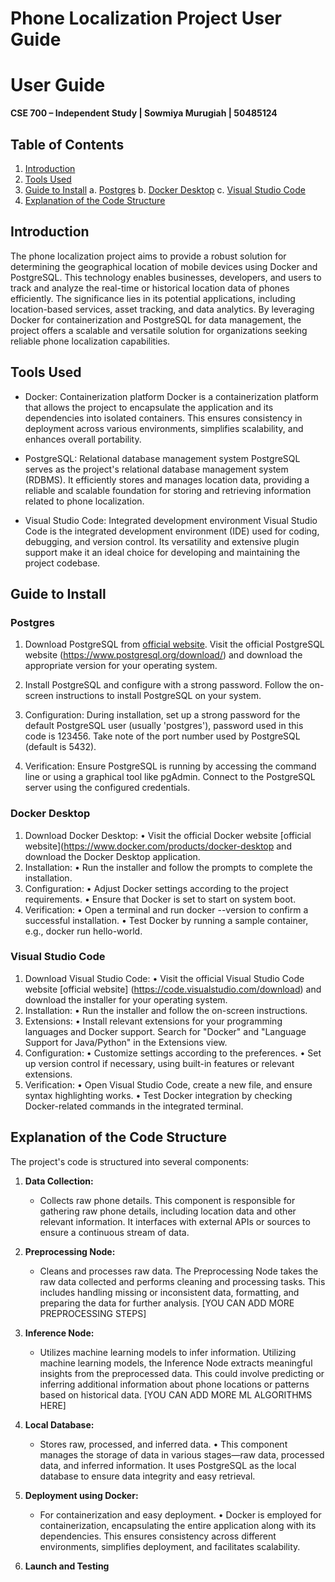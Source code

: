 # Phone Localization Project User Guide

# User Guide

**CSE 700 – Independent Study | Sowmiya Murugiah | 50485124**

## Table of Contents

1. [Introduction](#introduction)
2. [Tools Used](#tools-used)
3. [Guide to Install](#guide-to-install)
   a. [Postgres](#postgres)
   b. [Docker Desktop](#docker-desktop)
   c. [Visual Studio Code](#visual-studio-code)
4. [Explanation of the Code Structure](#explanation-of-the-code-structure)



## Introduction

The phone localization project aims to provide a robust solution for determining the geographical location of mobile devices using Docker and PostgreSQL. This technology enables businesses, developers, and users to track and analyze the real-time or historical location data of phones efficiently. The significance lies in its potential applications, including location-based services, asset tracking, and data analytics. By leveraging Docker for containerization and PostgreSQL for data management, the project offers a scalable and versatile solution for organizations seeking reliable phone localization capabilities.

## Tools Used

- Docker: Containerization platform
Docker is a containerization platform that allows the project to encapsulate the application and its dependencies into isolated containers. This ensures consistency in deployment across various environments, simplifies scalability, and enhances overall portability.

- PostgreSQL: Relational database management system
PostgreSQL serves as the project's relational database management system (RDBMS). It efficiently stores and manages location data, providing a reliable and scalable foundation for storing and retrieving information related to phone localization.

- Visual Studio Code: Integrated development environment
Visual Studio Code is the integrated development environment (IDE) used for coding, debugging, and version control. Its versatility and extensive plugin support make it an ideal choice for developing and maintaining the project codebase.

## Guide to Install

### Postgres

1. Download PostgreSQL from [official website](https://www.postgresql.org/download/).
Visit the official PostgreSQL website (https://www.postgresql.org/download/) and download the appropriate version for your operating system.

2. Install PostgreSQL and configure with a strong password.
Follow the on-screen instructions to install PostgreSQL on your system.
3.	Configuration:
During installation, set up a strong password for the default PostgreSQL user (usually 'postgres'), password used in this code is 123456.
Take note of the port number used by PostgreSQL (default is 5432).

4.	Verification:
Ensure PostgreSQL is running by accessing the command line or using a graphical tool like pgAdmin.
Connect to the PostgreSQL server using the configured credentials.

### Docker Desktop

1.	Download Docker Desktop:
	•	Visit the official Docker website [official website](https://www.docker.com/products/docker-desktop and download the Docker Desktop application.
2.	Installation:
	•	Run the installer and follow the prompts to complete the installation.
3.	Configuration:
	•	Adjust Docker settings according to the project requirements.
	•	Ensure that Docker is set to start on system boot.
4.	Verification:
	•	Open a terminal and run docker --version to confirm a successful installation.
	•	Test Docker by running a sample container, e.g., docker run hello-world.

### Visual Studio Code

1.	Download Visual Studio Code:
	•	Visit the official Visual Studio Code website [official website] (https://code.visualstudio.com/download) and download the installer for your operating system.
2.	Installation:
	•	Run the installer and follow the on-screen instructions.
3.	Extensions:
	•	Install relevant extensions for your programming languages and Docker support. Search for "Docker" and "Language Support for Java/Python" in the Extensions view.
4.	Configuration:
	•	Customize settings according to the preferences.
	•	Set up version control if necessary, using built-in features or relevant extensions.
5.	Verification:
	•	Open Visual Studio Code, create a new file, and ensure syntax highlighting works.
	•	Test Docker integration by checking Docker-related commands in the integrated terminal.


## Explanation of the Code Structure

The project's code is structured into several components:

1. **Data Collection:**
   - Collects raw phone details.
		This component is responsible for gathering raw phone details, including location data and other relevant information. It interfaces with external APIs or sources to ensure a continuous stream of data.

2. **Preprocessing Node:**
   - Cleans and processes raw data.
		The Preprocessing Node takes the raw data collected and performs cleaning and processing tasks. This includes handling missing or inconsistent data, formatting, and preparing the data for further analysis. [YOU CAN ADD MORE PREPROCESSING STEPS]

3. **Inference Node:**
   - Utilizes machine learning models to infer information.
		Utilizing machine learning models, the Inference Node extracts meaningful insights from the preprocessed data. This could involve predicting or inferring additional information about phone locations or patterns based on historical data. [YOU CAN ADD MORE ML ALGORITHMS HERE]


4. **Local Database:**
   - Stores raw, processed, and inferred data.
		•	This component manages the storage of data in various stages—raw data, processed data, and inferred information. It uses PostgreSQL as the local database to ensure data integrity and easy retrieval.


5. **Deployment using Docker:**
   - For containerization and easy deployment.
		•	Docker is employed for containerization, encapsulating the entire application along with its dependencies. This ensures consistency across different environments, simplifies deployment, and facilitates scalability.

7. **Launch and Testing**
